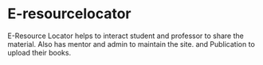 E-resourcelocator
=================

E-Resource Locator helps to interact student and professor to share the material. Also has mentor and admin to maintain the site. and Publication to upload their books.
